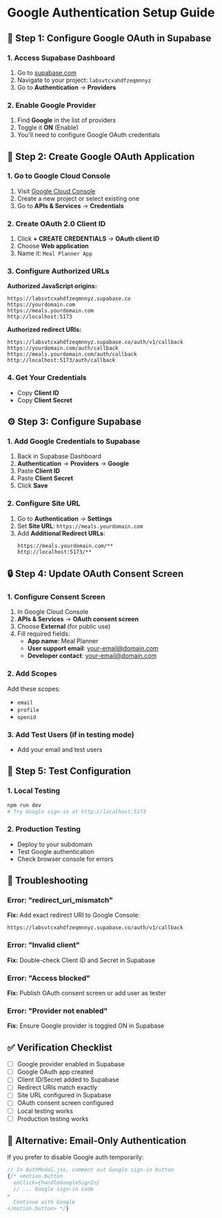 # Google Authentication Setup Guide

## 🔧 Step 1: Configure Google OAuth in Supabase

### 1. Access Supabase Dashboard
1. Go to [supabase.com](https://supabase.com)
2. Navigate to your project: `labsvtcxahdfzeqmnnyz`
3. Go to **Authentication** → **Providers**

### 2. Enable Google Provider
1. Find **Google** in the list of providers
2. Toggle it **ON** (Enable)
3. You'll need to configure Google OAuth credentials

## 🔑 Step 2: Create Google OAuth Application

### 1. Go to Google Cloud Console
1. Visit [Google Cloud Console](https://console.cloud.google.com/)
2. Create a new project or select existing one
3. Go to **APIs & Services** → **Credentials**

### 2. Create OAuth 2.0 Client ID
1. Click **+ CREATE CREDENTIALS** → **OAuth client ID**
2. Choose **Web application**
3. Name it: `Meal Planner App`

### 3. Configure Authorized URLs
**Authorized JavaScript origins:**
```
https://labsvtcxahdfzeqmnnyz.supabase.co
https://yourdomain.com
https://meals.yourdomain.com
http://localhost:5173
```

**Authorized redirect URIs:**
```
https://labsvtcxahdfzeqmnnyz.supabase.co/auth/v1/callback
https://yourdomain.com/auth/callback  
https://meals.yourdomain.com/auth/callback
http://localhost:5173/auth/callback
```

### 4. Get Your Credentials
- Copy **Client ID** 
- Copy **Client Secret**

## ⚙️ Step 3: Configure Supabase

### 1. Add Google Credentials to Supabase
1. Back in Supabase Dashboard
2. **Authentication** → **Providers** → **Google**
3. Paste **Client ID** 
4. Paste **Client Secret**
5. Click **Save**

### 2. Configure Site URL
1. Go to **Authentication** → **Settings**
2. Set **Site URL**: `https://meals.yourdomain.com`
3. Add **Additional Redirect URLs**:
   ```
   https://meals.yourdomain.com/**
   http://localhost:5173/**
   ```

## 🔒 Step 4: Update OAuth Consent Screen

### 1. Configure Consent Screen
1. In Google Cloud Console
2. **APIs & Services** → **OAuth consent screen**
3. Choose **External** (for public use)
4. Fill required fields:
   - **App name**: Meal Planner
   - **User support email**: your-email@domain.com
   - **Developer contact**: your-email@domain.com

### 2. Add Scopes
Add these scopes:
- `email`
- `profile` 
- `openid`

### 3. Add Test Users (if in testing mode)
- Add your email and test users

## 🧪 Step 5: Test Configuration

### 1. Local Testing
```bash
npm run dev
# Try Google sign-in at http://localhost:5173
```

### 2. Production Testing  
- Deploy to your subdomain
- Test Google authentication
- Check browser console for errors

## 🚨 Troubleshooting

### Error: "redirect_uri_mismatch"
**Fix:** Add exact redirect URI to Google Console:
```
https://labsvtcxahdfzeqmnnyz.supabase.co/auth/v1/callback
```

### Error: "Invalid client"
**Fix:** Double-check Client ID and Secret in Supabase

### Error: "Access blocked"
**Fix:** Publish OAuth consent screen or add user as tester

### Error: "Provider not enabled"
**Fix:** Ensure Google provider is toggled ON in Supabase

## ✅ Verification Checklist

- [ ] Google provider enabled in Supabase
- [ ] Google OAuth app created
- [ ] Client ID/Secret added to Supabase  
- [ ] Redirect URIs match exactly
- [ ] Site URL configured in Supabase
- [ ] OAuth consent screen configured
- [ ] Local testing works
- [ ] Production testing works

## 🔧 Alternative: Email-Only Authentication

If you prefer to disable Google auth temporarily:

```javascript
// In AuthModal.jsx, comment out Google sign-in button
{/* <motion.button
  onClick={handleGoogleSignIn}
  // ... Google sign-in code
>
  Continue with Google
</motion.button> */}
```